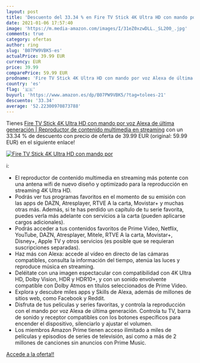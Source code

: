 ```yaml
---
layout: post
title: 'Descuento del 33.34 % en Fire TV Stick 4K Ultra HD con mando por '
date: 2021-01-06 17:57:40
image: 'https://m.media-amazon.com/images/I/31eZ0xzwDLL._SL200_.jpg'
comments: true
category: ofertas
author: ring
slug: 'B07PW9VBK5-es'
actualPrice: 39.99 EUR
currency: EUR
price: 39.99
comparePrice: 59.99 EUR
prodname: 'Fire TV Stick 4K Ultra HD con mando por voz Alexa de última generación | Reproductor de contenido multimedia en streaming'
country: 'es'
flag: '🇪🇸'
buyurl: 'https://www.amazon.es/dp/B07PW9VBK5/?tag=tolees-21'
descuento: '33.34'
average: '52.22300970873788'
---
```


Tienes [Fire TV Stick 4K Ultra HD con mando por voz Alexa de última generación | Reproductor de contenido multimedia en streaming](https://www.amazon.es/dp/B07PW9VBK5/?tag=tolees-21) con un 33.34 % de descuento con precio de oferta de 39.99 EUR (original: 59.99 EUR) en el siguiente enlace!

[![Fire TV Stick 4K Ultra HD con mando por ](https://m.media-amazon.com/images/I/31eZ0xzwDLL._SL200_.jpg)](https://www.amazon.es/dp/B07PW9VBK5/?tag=tolees-21)

ℹ️:

- El reproductor de contenido multimedia en streaming más potente con una antena wifi de nuevo diseño y optimizado para la reproducción en streaming 4K Ultra HD.
- Podrás ver tus programas favoritos en el momento de su emisión con las apps de DAZN, Atresplayer, RTVE A la carta, Movistar+ y muchas otras más. Además, si te has perdido un capítulo de tu serie favorita, puedes verla más adelante con servicios a la carta (pueden aplicarse cargos adicionales).
- Podrás acceder a tus contenidos favoritos de Prime Video, Netflix, YouTube, DAZN, Atresplayer, Mitele, RTVE A la carta, Movistar+, Disney+, Apple TV y otros servicios (es posible que se requieran suscripciones separadas).
- Haz más con Alexa: accede al vídeo en directo de las cámaras compatibles, consulta la información del tiempo, atenúa las luces y reproduce música en streaming.
- Deléitate con una imagen espectacular con compatibilidad con 4K Ultra HD, Dolby Vision, HDR y HDR10+, y con un sonido envolvente compatible con Dolby Atmos en títulos seleccionados de Prime Video.
- Explora y descubre miles apps y Skills de Alexa, además de millones de sitios web, como Facebook y Reddit.
- Disfruta de tus películas y series favoritas, y controla la reproducción con el mando por voz Alexa de última generación. Controla tu TV, barra de sonido y receptor compatibles con los botones específicos para encender el dispositivo, silenciarlo y ajustar el volumen.
- Los miembros Amazon Prime tienen acceso ilimitado a miles de películas y episodios de series de televisión, así como a más de 2 millones de canciones sin anuncios con Prime Music.

[Accede a la oferta!!](https://www.amazon.es/dp/B07PW9VBK5/?tag=tolees-21)
